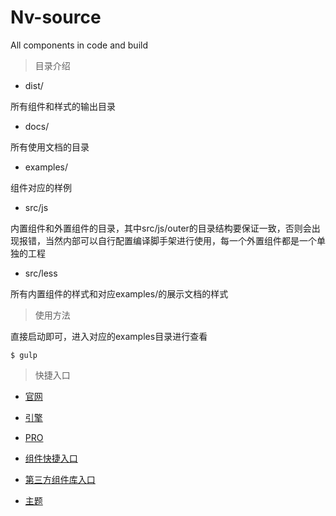 # Nv-source
All components in code and build

> 目录介绍

+ dist/ 

所有组件和样式的输出目录

+ docs/

所有使用文档的目录

+ examples/

组件对应的样例

+ src/js

内置组件和外置组件的目录，其中src/js/outer的目录结构要保证一致，否则会出现报错，当然内部可以自行配置编译脚手架进行使用，每一个外置组件都是一个单独的工程

+ src/less

所有内置组件的样式和对应examples/的展示文档的样式


> 使用方法

直接启动即可，进入对应的examples目录进行查看

```
$ gulp
```

> 快捷入口

+ [官网](http://nv.jd.com)

+ [引擎](https://github.com/guguaihaha/Nv-engine)

+ [PRO](https://github.com/guguaihaha/Nv-pro)

+ [组件快捷入口](docs/index.md)

+ [第三方组件库入口](docs/otherPlugins.md)

+ [主题](docs/theme.md)




